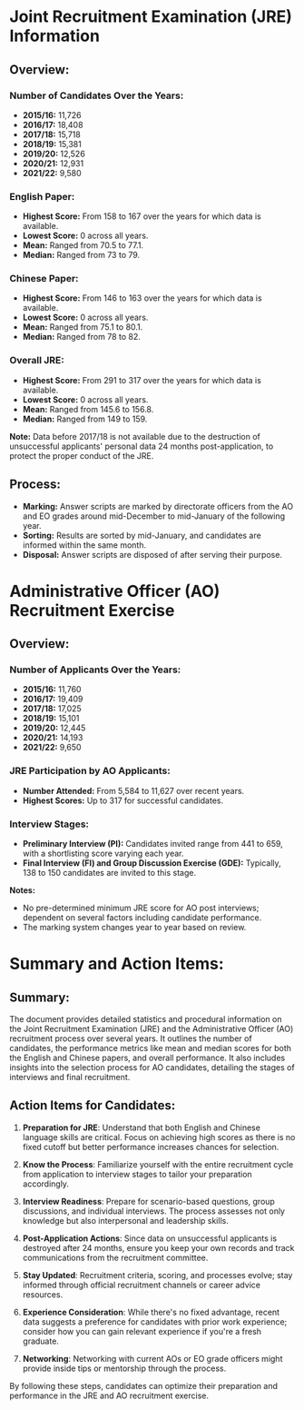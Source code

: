 # Joint Recruitment Examination (JRE) Information

## Overview:

### Number of Candidates Over the Years:
- **2015/16:** 11,726
- **2016/17:** 18,408
- **2017/18:** 15,718
- **2018/19:** 15,381
- **2019/20:** 12,526
- **2020/21:** 12,931
- **2021/22:** 9,580

### English Paper:
- **Highest Score:** From 158 to 167 over the years for which data is available. 
- **Lowest Score:** 0 across all years.
- **Mean:** Ranged from 70.5 to 77.1.
- **Median:** Ranged from 73 to 79.

### Chinese Paper:
- **Highest Score:** From 146 to 163 over the years for which data is available.
- **Lowest Score:** 0 across all years.
- **Mean:** Ranged from 75.1 to 80.1.
- **Median:** Ranged from 78 to 82.

### Overall JRE:
- **Highest Score:** From 291 to 317 over the years for which data is available.
- **Lowest Score:** 0 across all years.
- **Mean:** Ranged from 145.6 to 156.8.
- **Median:** Ranged from 149 to 159.

**Note:** Data before 2017/18 is not available due to the destruction of unsuccessful applicants' personal data 24 months post-application, to protect the proper conduct of the JRE.

## Process:
- **Marking:** Answer scripts are marked by directorate officers from the AO and EO grades around mid-December to mid-January of the following year.
- **Sorting:** Results are sorted by mid-January, and candidates are informed within the same month.
- **Disposal:** Answer scripts are disposed of after serving their purpose.

# Administrative Officer (AO) Recruitment Exercise

## Overview:

### Number of Applicants Over the Years:
- **2015/16:** 11,760
- **2016/17:** 19,409
- **2017/18:** 17,025
- **2018/19:** 15,101
- **2019/20:** 12,445
- **2020/21:** 14,193
- **2021/22:** 9,650

### JRE Participation by AO Applicants:
- **Number Attended:** From 5,584 to 11,627 over recent years.
- **Highest Scores:** Up to 317 for successful candidates.

### Interview Stages:
- **Preliminary Interview (PI):** Candidates invited range from 441 to 659, with a shortlisting score varying each year.
- **Final Interview (FI) and Group Discussion Exercise (GDE):** Typically, 138 to 150 candidates are invited to this stage.

**Notes:**
- No pre-determined minimum JRE score for AO post interviews; dependent on several factors including candidate performance.
- The marking system changes year to year based on review.


# Summary and Action Items:

## Summary:
The document provides detailed statistics and procedural information on the Joint Recruitment Examination (JRE) and the Administrative Officer (AO) recruitment process over several years. It outlines the number of candidates, the performance metrics like mean and median scores for both the English and Chinese papers, and overall performance. It also includes insights into the selection process for AO candidates, detailing the stages of interviews and final recruitment.

## Action Items for Candidates:
1. **Preparation for JRE**: Understand that both English and Chinese language skills are critical. Focus on achieving high scores as there is no fixed cutoff but better performance increases chances for selection.

2. **Know the Process**: Familiarize yourself with the entire recruitment cycle from application to interview stages to tailor your preparation accordingly.

3. **Interview Readiness**: Prepare for scenario-based questions, group discussions, and individual interviews. The process assesses not only knowledge but also interpersonal and leadership skills.

4. **Post-Application Actions**: Since data on unsuccessful applicants is destroyed after 24 months, ensure you keep your own records and track communications from the recruitment committee.

5. **Stay Updated**: Recruitment criteria, scoring, and processes evolve; stay informed through official recruitment channels or career advice resources.

6. **Experience Consideration**: While there's no fixed advantage, recent data suggests a preference for candidates with prior work experience; consider how you can gain relevant experience if you're a fresh graduate.

7. **Networking**: Networking with current AOs or EO grade officers might provide inside tips or mentorship through the process. 

By following these steps, candidates can optimize their preparation and performance in the JRE and AO recruitment exercise.